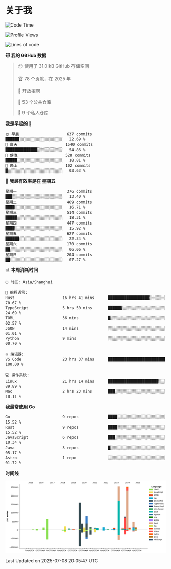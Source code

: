 # 关于我

<!--START_SECTION:waka-->
![Code Time](http://img.shields.io/badge/Code%20Time-3%2C937%20hrs%2027%20mins-blue)

![Profile Views](http://img.shields.io/badge/%E4%B8%AA%E4%BA%BA%E8%B5%84%E6%96%99%E8%A7%82%E7%9C%8B%E6%AC%A1%E6%95%B0-0-blue)

![Lines of code](https://img.shields.io/badge/%E4%BB%8E%E3%80%8CHello%20World%E3%80%8D%E8%B5%B7%E6%88%91%E5%B7%B2%E7%BB%8F%E5%86%99%E4%BA%86-1.2%20million%20%E8%A1%8C%E4%BB%A3%E7%A0%81-blue)

**🐱 我的 GitHub 数据** 

> 📦  使用了 31.0 kB GitHub 存储空间 
 > 
> 🏆 78 个贡献，在 2025 年
 > 
> 💼 开放招聘
 > 
> 📜 53 个公共仓库 
 > 
> 🔑 9 个私人仓库 
 > 
**我是早起的 🐤** 

```text
🌞 早晨                     637 commits         ██████░░░░░░░░░░░░░░░░░░░   22.69 % 
🌆 白天                     1540 commits        ██████████████░░░░░░░░░░░   54.86 % 
🌃 傍晚                     528 commits         █████░░░░░░░░░░░░░░░░░░░░   18.81 % 
🌙 晚上                     102 commits         █░░░░░░░░░░░░░░░░░░░░░░░░   03.63 % 
```
📅 **我最有效率是在 星期五** 

```text
星期一                      376 commits         ███░░░░░░░░░░░░░░░░░░░░░░   13.40 % 
星期二                      469 commits         ████░░░░░░░░░░░░░░░░░░░░░   16.71 % 
星期三                      514 commits         █████░░░░░░░░░░░░░░░░░░░░   18.31 % 
星期四                      447 commits         ████░░░░░░░░░░░░░░░░░░░░░   15.92 % 
星期五                      627 commits         ██████░░░░░░░░░░░░░░░░░░░   22.34 % 
星期六                      170 commits         ██░░░░░░░░░░░░░░░░░░░░░░░   06.06 % 
星期日                      204 commits         ██░░░░░░░░░░░░░░░░░░░░░░░   07.27 % 
```


📊 **本周消耗时间** 

```text
🕑︎ 时区: Asia/Shanghai

💬 编程语言: 
Rust                     16 hrs 41 mins      ██████████████████░░░░░░░   70.67 % 
TypeScript               5 hrs 50 mins       ██████░░░░░░░░░░░░░░░░░░░   24.69 % 
TOML                     36 mins             █░░░░░░░░░░░░░░░░░░░░░░░░   02.57 % 
JSON                     14 mins             ░░░░░░░░░░░░░░░░░░░░░░░░░   01.01 % 
Python                   9 mins              ░░░░░░░░░░░░░░░░░░░░░░░░░   00.70 % 

🔥 编辑器: 
VS Code                  23 hrs 37 mins      █████████████████████████   100.00 % 

💻 操作系统: 
Linux                    21 hrs 14 mins      ██████████████████████░░░   89.89 % 
Mac                      2 hrs 23 mins       ███░░░░░░░░░░░░░░░░░░░░░░   10.11 % 
```

**我最常使用 Go** 

```text
Go                       9 repos             ████░░░░░░░░░░░░░░░░░░░░░   15.52 % 
Rust                     9 repos             ████░░░░░░░░░░░░░░░░░░░░░   15.52 % 
JavaScript               6 repos             ███░░░░░░░░░░░░░░░░░░░░░░   10.34 % 
Java                     3 repos             █░░░░░░░░░░░░░░░░░░░░░░░░   05.17 % 
Astro                    1 repo              ░░░░░░░░░░░░░░░░░░░░░░░░░   01.72 % 
```



**时间线**

![Lines of Code chart](https://raw.githubusercontent.com/catusax/catusax/master/assets/bar_graph.png)


 Last Updated on 2025-07-08 20:05:47 UTC
<!--END_SECTION:waka-->
